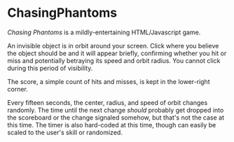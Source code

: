 # ChasingPhantoms
_Chasing Phantoms_ is a mildly-entertaining HTML/Javascript game.

An invisible object is in orbit around your screen.  Click where you believe the object should be and it will appear briefly, confirming whether you hit or miss and potentially betraying its speed and orbit radius.  You cannot click during this period of visibility.

The score, a simple count of hits and misses, is kept in the lower-right corner.

Every fifteen seconds, the center, radius, and speed of orbit changes randomly.  The time until the next change _should_ probably get dropped into the scoreboard or the change signaled somehow, but that's not the case at this time.  The timer is also hard-coded at this time, though can easily be scaled to the user's skill or randomized.
